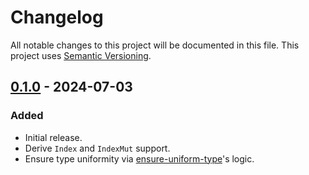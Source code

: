 # Changelog

All notable changes to this project will be documented in this file.
This project uses [Semantic Versioning](https://semver.org/spec/v2.0.0.html).

## [0.1.0] - 2024-07-03

[0.1.0]: https://github.com/sunsided/uniform-array-derive/releases/tag/v0.1.0

### Added

- Initial release.
- Derive `Index` and `IndexMut` support.
- Ensure type uniformity via [ensure-uniform-type](https://github.com/sunsided/ensure-uniform-type-rs)'s logic.

